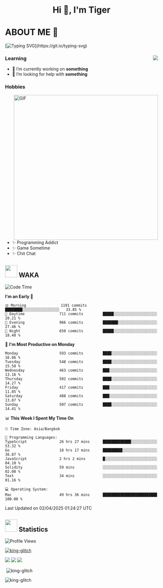 <h1 align="center">Hi 👋, I'm Tiger</h1>




# ABOUT ME 💬

[![Typing SVG](https://readme-typing-svg.herokuapp.com?color=22F771&vCenter=true&lines=A+perssionate+developer+from+nowhere.)](https://git.io/typing-svg)

<div>
 <img align="right" src="https://spotify-github-profile.vercel.app/api/view?uid=12129734423&cover_image=false&theme=default&bar_color=22d016&bar_color_cover=true" />
 <h3>Learning</h3>
 
 <ul>
  <li>🔭 I’m currently working on <b>something</b></li>
  <li>🤝 I’m looking for help with <b>something</b></li>
 </ul>
 
</div>
<div>
 <h3>Hobbies</h3>
 <img align="right" height="475px"  alt="GIF" src="https://i.pinimg.com/originals/1f/b7/db/1fb7dbee557e5ed509f7517da8a84d58.gif" />
 <ul>
  <li>✨ Programming Addict</li>
  <li>✨ Game Sometime</li>
  <li>✨ Chit Chat</li>
 </ul>
 
</div>



## <img height="40" src="https://raw.githubusercontent.com/innng/innng/master/assets/kyubey.gif"/> WAKA

<!--START_SECTION:waka-->
![Code Time](http://img.shields.io/badge/Code%20Time-3%2C656%20hrs-blue)

**I'm an Early 🐤** 

```text
🌞 Morning                1191 commits        ████████░░░░░░░░░░░░░░░░░   33.85 % 
🌆 Daytime                711 commits         █████░░░░░░░░░░░░░░░░░░░░   20.21 % 
🌃 Evening                966 commits         ███████░░░░░░░░░░░░░░░░░░   27.46 % 
🌙 Night                  650 commits         █████░░░░░░░░░░░░░░░░░░░░   18.48 % 
```
📅 **I'm Most Productive on Monday** 

```text
Monday                   593 commits         ████░░░░░░░░░░░░░░░░░░░░░   16.86 % 
Tuesday                  548 commits         ████░░░░░░░░░░░░░░░░░░░░░   15.58 % 
Wednesday                463 commits         ███░░░░░░░░░░░░░░░░░░░░░░   13.16 % 
Thursday                 502 commits         ████░░░░░░░░░░░░░░░░░░░░░   14.27 % 
Friday                   417 commits         ███░░░░░░░░░░░░░░░░░░░░░░   11.85 % 
Saturday                 488 commits         ███░░░░░░░░░░░░░░░░░░░░░░   13.87 % 
Sunday                   507 commits         ████░░░░░░░░░░░░░░░░░░░░░   14.41 % 
```


📊 **This Week I Spent My Time On** 

```text
🕑︎ Time Zone: Asia/Bangkok

💬 Programming Languages: 
TypeScript               26 hrs 27 mins      █████████████░░░░░░░░░░░░   53.32 % 
Go                       18 hrs 17 mins      █████████░░░░░░░░░░░░░░░░   36.87 % 
JavaScript               2 hrs 2 mins        █░░░░░░░░░░░░░░░░░░░░░░░░   04.10 % 
Solidity                 59 mins             ░░░░░░░░░░░░░░░░░░░░░░░░░   02.00 % 
Text                     34 mins             ░░░░░░░░░░░░░░░░░░░░░░░░░   01.16 % 

💻 Operating System: 
Mac                      49 hrs 36 mins      █████████████████████████   100.00 % 
```


 Last Updated on 02/04/2025 01:24:27 UTC
<!--END_SECTION:waka-->
## <img height="40" src="https://raw.githubusercontent.com/innng/innng/master/assets/kyubey.gif"/> Statistics
![Profile Views](https://komarev.com/ghpvc/?username=king-glitch)  

<p align="left"> 
 <a href="https://github.com/ryo-ma/github-profile-trophy">
  <img src="https://github-profile-trophy.vercel.app/?username=king-glitch&theme=dracula" alt="king-glitch" />
 </a> </p>

![](https://github-profile-summary-cards.vercel.app/api/cards/profile-details?username=king-glitch&theme=dracula)
![](https://github-profile-summary-cards.vercel.app/api/cards/stats?username=king-glitch&theme=dracula) 
![](https://github-profile-summary-cards.vercel.app/api/cards/productive-time?username=king-glitch&theme=dracula)


<p>&nbsp;<img align="center" src="https://github-readme-stats.vercel.app/api?username=king-glitch&theme=dracula" alt="king-glitch" /></p>

<p><img align="center" src="https://github-readme-streak-stats.herokuapp.com/?user=king-glitch&theme=dracula" alt="king-glitch" /></p>
